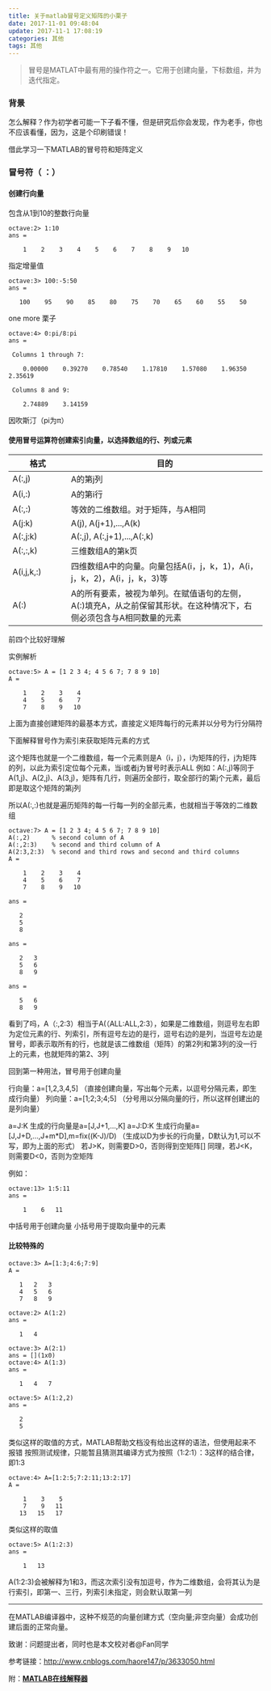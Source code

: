```yaml
---
title: 关于matlab冒号定义矩阵的小栗子
date: 2017-11-01 09:48:04
update: 2017-11-1 17:08:19
categories: 其他
tags: 其他
---
```


> 冒号是MATLAT中最有用的操作符之一。它用于创建向量，下标数组，并为迭代指定。

### 背景

怎么解释？作为初学者可能一下子看不懂，但是研究后你会发现，作为老手，你也不应该看懂，因为，这是个印刷错误！

借此学习一下MATLAB的冒号符和矩阵定义

<!--more-->

### 冒号符（ ：）

#### 创建行向量

包含从1到10的整数行向量

```
octave:2> 1:10
ans =

    1    2    3    4    5    6    7    8    9   10
```

指定增量值
```
octave:3> 100:-5:50
ans =

   100    95    90    85    80    75    70    65    60    55    50
```

one more 栗子

```
octave:4> 0:pi/8:pi
ans =

 Columns 1 through 7:

    0.00000    0.39270    0.78540    1.17810    1.57080    1.96350    2.35619

 Columns 8 and 9:

    2.74889    3.14159
```

因吹斯汀（pi为π）


#### 使用冒号运算符创建索引向量，以选择数组的行、列或元素

<style>
table th:first-of-type {
    width: 100px;
}
</style>

| 格式 | 目的 |
| ---- | ---- |
| A(:,j) | A的第j列 |
| A(i,:) | A的第i行 |
| A(:,:) | 等效的二维数组。对于矩阵，与A相同 |
| A(j:k) | A(j), A(j+1),...,A(k) |
| A(:,j:k) | A(:,j), A(:,j+1),...,A(:,k) |
| A(:,:,k) | 三维数组A的第k页 |
| A(i,j,k,:) | 四维数组A中的向量。向量包括A(i，j，k，1)，A(i，j，k，2)，A(i，j，k，3)等 |
| A(:) | A的所有要素，被视为单列。在赋值语句的左侧，A(:)填充A，从之前保留其形状。在这种情况下，右侧必须包含与A相同数量的元素 |

前四个比较好理解

实例解析

```
octave:5> A = [1 2 3 4; 4 5 6 7; 7 8 9 10]
A =

    1    2    3    4
    4    5    6    7
    7    8    9   10
```

上面为直接创建矩阵的最基本方式，直接定义矩阵每行的元素并以分号为行分隔符

下面解释冒号作为索引来获取矩阵元素的方式

这个矩阵也就是一个二维数组，每一个元素则是A（i，j），i为矩阵的行，j为矩阵的列，以此为索引定位每个元素，当i或者j为冒号时表示ALL
例如：A(:,j)等同于A(1,j)、A(2,j)、A(3,j)，矩阵有几行，则遍历全部行，取全部行的第j个元素，最后即是取这个矩阵的第j列

所以A(:,:)也就是遍历矩阵的每一行每一列的全部元素，也就相当于等效的二维数组


```
octave:7> A = [1 2 3 4; 4 5 6 7; 7 8 9 10]
A(:,2)      % second column of A
A(:,2:3)    % second and third column of A
A(2:3,2:3)  % second and third rows and second and third columns
A =

    1    2    3    4
    4    5    6    7
    7    8    9   10

ans =

   2
   5
   8

ans =

   2   3
   5   6
   8   9

ans =

   5   6
   8   9
```

看到了吗，A（:,2:3）相当于A(（ALL:ALL,2:3），如果是二维数组，则逗号左右即为定位元素的行、列索引，所有逗号左边的是行，逗号右边的是列，当逗号左边是冒号，即表示取所有的行，也就是该二维数组（矩阵）的第2列和第3列的没一行上的元素，也就矩阵的第2、3列

回到第一种用法，冒号用于创建向量

行向量：a=[1,2,3,4,5]		（直接创建向量，写出每个元素，以逗号分隔元素，即生成行向量）
列向量：a=[1;2;3;4;5]		（分号用以分隔向量的行，所以这样创建出的是列向量）

a=J:K 生成的行向量是a=[J,J+1,…,K]
a=J:D:K 生成行向量a=[J,J+D,…,J+m*D],m=fix((K-J)/D)		（生成以D为步长的行向量，D默认为1,可以不写，即为上面的形式）
若J>K，则需要D>0，否则得到空矩阵[]
同理，若J<K，则需要D<0，否则为空矩阵

例如：
```
octave:13> 1:5:11
ans =

    1    6   11
```

中括号用于创建向量
小括号用于提取向量中的元素

#### 比较特殊的

```
octave:3> A=[1:3;4:6;7:9]
A =

   1   2   3
   4   5   6
   7   8   9

octave:2> A(1:2)
ans =

   1   4

octave:3> A(2:1)
ans = [](1x0)
octave:4> A(1:3)
ans =

   1   4   7

octave:5> A(1:2,2)
ans =

   2
   5

```

类似这样的取值的方式，MATLAB帮助文档没有给出这样的语法，但使用起来不报错
按照测试规律，只能暂且猜测其编译方式为按照（1:2:1）：3这样的结合律，即1:3

```
octave:4> A=[1:2:5;7:2:11;13:2:17]
A =

    1    3    5
    7    9   11
   13   15   17
```

类似这样的取值
```
octave:5> A(1:2:3)
ans =

    1   13
```

A(1:2:3)会被解释为1和3，而这次索引没有加逗号，作为二维数组，会将其认为是行索引，即第一、三行，列索引未指定，则会默认取第一列

--------------------------------------------------------

在MATLAB编译器中，这种不规范的向量创建方式（空向量;非空向量）会成功创建后面的正常向量。

致谢：问题提出者，同时也是本文校对者@Fan同学

参考链接：<a href="http://www.cnblogs.com/haore147/p/3633050.html">http://www.cnblogs.com/haore147/p/3633050.html</a>

附：**<a href="http://octave-online.net">MATLAB在线解释器</a>**
